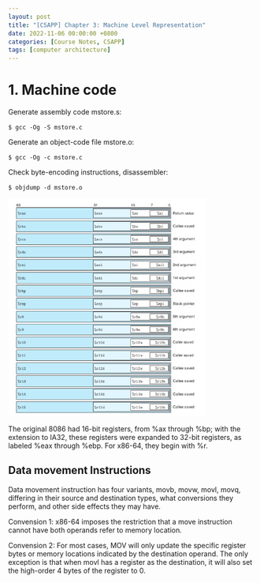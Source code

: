 ```yaml
---
layout: post
title: "[CSAPP] Chapter 3: Machine Level Representation"
date: 2022-11-06 00:00:00 +0800
categories: [Course Notes, CSAPP]
tags: [computer architecture]
---
```

# 1. Machine code
Generate assembly code mstore.s:
```
$ gcc -Og -S mstore.c
```

Generate an object-code file mstore.o:
```
$ gcc -Og -c mstore.c
```

Check byte-encoding instructions, disassembler:
```
$ objdump -d mstore.o
```

<img src="/assets/img/x86_64_integer_registers.png" alt="integer_register" width="400"/>

The original 8086 had 16-bit registers, from %ax through %bp; with the extension to IA32, these registers were expanded to 32-bit registers, as labeled %eax through %ebp. For x86-64, they begin with %r.



## Data movement Instructions
Data movement instruction has four variants, movb, movw, movl, movq, differing in their source and destination types, what conversions they perform, and other side effects they may have.

Convension 1: x86-64 imposes the restriction that a move instruction cannot have both operands refer to memory location. 

Convension 2: For most cases, MOV will only update the specific register bytes or memory locations indicated by the destination operand. The only exception is that when movl has a register as the destination, it will also set the high-order 4 bytes of the register to 0.




